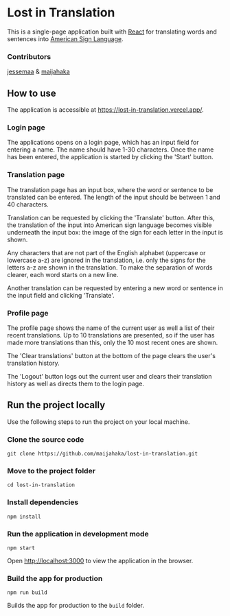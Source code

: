 # Lost in Translation

This is a single-page application built with [React](https://reactjs.org/) for translating words and sentences into [American Sign Language](https://en.wikipedia.org/wiki/American_Sign_Language).

### Contributors
[jessemaa](https://github.com/jessemaa) & [maijahaka](https://github.com/maijahaka/)

## How to use

The application is accessible at https://lost-in-translation.vercel.app/.

### Login page

The applications opens on a login page, which has an input field for entering a name. The name should have 1-30 characters. Once the name has been entered, the application is started by clicking the 'Start' button.

### Translation page

The translation page has an input box, where the word or sentence to be translated can be entered. The length of the input should be between 1 and 40 characters.

Translation can be requested by clicking the 'Translate' button. After this, the translation of the input into American sign language becomes visible underneath the input box: the image of the sign for each letter in the input is shown.

Any characters that are not part of the English alphabet (uppercase or lowercase a-z) are ignored in the translation, i.e. only the signs for the letters a-z are shown in the translation. To make the separation of words clearer, each word starts on a new line.

Another translation can be requested by entering a new word or sentence in the input field and clicking 'Translate'.

### Profile page

The profile page shows the name of the current user as well a list of their recent translations. Up to 10 translations are presented, so if the user has made more translations than this, only the 10 most recent ones are shown.

The 'Clear translations' button at the bottom of the page clears the user's translation history.

The 'Logout' button logs out the current user and clears their translation history as well as directs them to the login page.

## Run the project locally

Use the following steps to run the project on your local machine.

### Clone the source code
```
git clone https://github.com/maijahaka/lost-in-translation.git
```

### Move to the project folder
```
cd lost-in-translation
```

### Install dependencies
```
npm install
```

### Run the application in development mode
```
npm start
```

Open [http://localhost:3000](http://localhost:3000) to view the application in the browser.

### Build the app for production
```
npm run build
```

Builds the app for production to the `build` folder.
